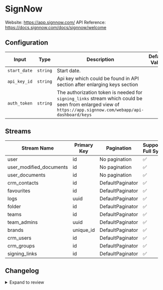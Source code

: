 # SignNow
Website: https://app.signnow.com/
API Reference: https://docs.signnow.com/docs/signnow/welcome

## Configuration

| Input | Type | Description | Default Value |
|-------|------|-------------|---------------|
| `start_date` | `string` | Start date.  |  |
| `api_key_id` | `string` | Api key which could be found in API section after enlarging keys section  |  |
| `auth_token` | `string` | The authorization token is needed for `signing_links` stream which could be seen from enlarged view of `https://app.signnow.com/webapp/api-dashboard/keys`  |  |

## Streams
| Stream Name | Primary Key | Pagination | Supports Full Sync | Supports Incremental |
|-------------|-------------|------------|---------------------|----------------------|
| user | id | No pagination | ✅ |  ✅  |
| user_modified_documents | id | No pagination | ✅ |  ✅  |
| user_documents | id | No pagination | ✅ |  ✅  |
| crm_contacts | id | DefaultPaginator | ✅ |  ✅  |
| favourites | id | DefaultPaginator | ✅ |  ❌  |
| logs | uuid | DefaultPaginator | ✅ |  ✅  |
| folder | id | DefaultPaginator | ✅ |  ✅  |
| teams | id | DefaultPaginator | ✅ |  ✅  |
| team_admins | uuid | DefaultPaginator | ✅ |  ✅  |
| brands | unique_id | DefaultPaginator | ✅ |  ❌  |
| crm_users | id | DefaultPaginator | ✅ |  ❌  |
| crm_groups | id | DefaultPaginator | ✅ |  ✅  |
| signing_links | id | DefaultPaginator | ✅ |  ✅  |

## Changelog

<details>
  <summary>Expand to review</summary>

| Version          | Date              | Pull Request | Subject        |
|------------------|-------------------|--------------|----------------|
| 0.0.22 | 2025-10-14 | [67802](https://github.com/airbytehq/airbyte/pull/67802) | Update dependencies |
| 0.0.21 | 2025-10-07 | [67435](https://github.com/airbytehq/airbyte/pull/67435) | Update dependencies |
| 0.0.20 | 2025-09-30 | [66909](https://github.com/airbytehq/airbyte/pull/66909) | Update dependencies |
| 0.0.19 | 2025-09-24 | [66257](https://github.com/airbytehq/airbyte/pull/66257) | Update dependencies |
| 0.0.18 | 2025-09-09 | [66124](https://github.com/airbytehq/airbyte/pull/66124) | Update dependencies |
| 0.0.17 | 2025-08-23 | [65417](https://github.com/airbytehq/airbyte/pull/65417) | Update dependencies |
| 0.0.16 | 2025-08-09 | [64816](https://github.com/airbytehq/airbyte/pull/64816) | Update dependencies |
| 0.0.15 | 2025-08-02 | [64463](https://github.com/airbytehq/airbyte/pull/64463) | Update dependencies |
| 0.0.14 | 2025-07-26 | [64008](https://github.com/airbytehq/airbyte/pull/64008) | Update dependencies |
| 0.0.13 | 2025-07-12 | [63064](https://github.com/airbytehq/airbyte/pull/63064) | Update dependencies |
| 0.0.12 | 2025-07-05 | [62744](https://github.com/airbytehq/airbyte/pull/62744) | Update dependencies |
| 0.0.11 | 2025-06-28 | [62273](https://github.com/airbytehq/airbyte/pull/62273) | Update dependencies |
| 0.0.10 | 2025-06-21 | [61802](https://github.com/airbytehq/airbyte/pull/61802) | Update dependencies |
| 0.0.9 | 2025-06-14 | [61619](https://github.com/airbytehq/airbyte/pull/61619) | Update dependencies |
| 0.0.8 | 2025-05-24 | [60524](https://github.com/airbytehq/airbyte/pull/60524) | Update dependencies |
| 0.0.7 | 2025-05-10 | [60056](https://github.com/airbytehq/airbyte/pull/60056) | Update dependencies |
| 0.0.6 | 2025-05-04 | [59603](https://github.com/airbytehq/airbyte/pull/59603) | Update dependencies |
| 0.0.5 | 2025-04-27 | [59012](https://github.com/airbytehq/airbyte/pull/59012) | Update dependencies |
| 0.0.4 | 2025-04-19 | [58433](https://github.com/airbytehq/airbyte/pull/58433) | Update dependencies |
| 0.0.3 | 2025-04-12 | [58000](https://github.com/airbytehq/airbyte/pull/58000) | Update dependencies |
| 0.0.2 | 2025-04-05 | [57430](https://github.com/airbytehq/airbyte/pull/57430) | Update dependencies |
| 0.0.1 | 2025-04-02 | [56977](https://github.com/airbytehq/airbyte/pull/56977) | Initial release by [@btkcodedev](https://github.com/btkcodedev) via Connector Builder |

</details>
